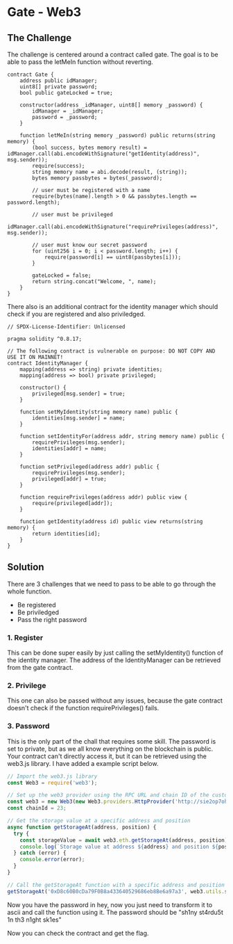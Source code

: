 # Gate - Web3

## The Challenge

The challenge is centered around a contract called gate. The goal is to be able to pass the letMeIn function without reverting.

```solidity
contract Gate {
    address public idManager;
    uint8[] private password;
    bool public gateLocked = true;

    constructor(address _idManager, uint8[] memory _password) {
        idManager = _idManager;
        password = _password;
    }

    function letMeIn(string memory _password) public returns(string memory) {
        (bool success, bytes memory result) = idManager.call(abi.encodeWithSignature("getIdentity(address)", msg.sender));
        require(success);
        string memory name = abi.decode(result, (string));
        bytes memory passbytes = bytes(_password);

        // user must be registered with a name
        require(bytes(name).length > 0 && passbytes.length == password.length);

        // user must be privileged
        idManager.call(abi.encodeWithSignature("requirePrivileges(address)", msg.sender));
        
        // user must know our secret password
        for (uint256 i = 0; i < password.length; i++) {
            require(password[i] == uint8(passbytes[i]));
        }

        gateLocked = false;
        return string.concat("Welcome, ", name);
    }
}
```

There also is an additional contract for the identity manager which should check if you are registered and also priviledged.

```solidity
// SPDX-License-Identifier: Unlicensed

pragma solidity ^0.8.17;

// The following contract is vulnerable on purpose: DO NOT COPY AND USE IT ON MAINNET!
contract IdentityManager {
    mapping(address => string) private identities;
    mapping(address => bool) private privileged;

    constructor() {
        privileged[msg.sender] = true;
    }

    function setMyIdentity(string memory name) public {
        identities[msg.sender] = name;
    }

    function setIdentityFor(address addr, string memory name) public {
        requirePrivileges(msg.sender);
        identities[addr] = name;
    }

    function setPrivileged(address addr) public {
        requirePrivileges(msg.sender);
        privileged[addr] = true;
    }

    function requirePrivileges(address addr) public view {
        require(privileged[addr]);
    }

    function getIdentity(address id) public view returns(string memory) {
        return identities[id];
    }
}

```

## Solution

There are 3 challenges that we need to pass to be able to go through the whole function. 
- Be registered
- Be priviledged
- Pass the right password


### 1. Register

This can be done super easily by just calling the setMyIdentity() function of the identity manager. The address of the IdentityManager can be retrieved from the gate contract. 


### 2. Privilege

This one can also be passed without any issues, because the gate contract doesn't check if the function requirePrivileges() fails.


### 3. Password

This is the only part of the chall that requires some skill. The password is set to private, but as we all know everything on the blockchain is public. Your contract can't directly access it, but it can be retrieved using the web3.js library. I have added a example script below.


```js
// Import the web3.js library
const Web3 = require('web3');

// Set up the web3 provider using the RPC URL and chain ID of the custom blockchain
const web3 = new Web3(new Web3.providers.HttpProvider('http://sie2op7ohko.hackday.fr:8545'));
const chainId = 23;

// Get the storage value at a specific address and position
async function getStorageAt(address, position) {
  try {
    const storageValue = await web3.eth.getStorageAt(address, position);
    console.log(`Storage value at address ${address} and position ${position}: ${storageValue}`);
  } catch (error) {
    console.error(error);
  }
}

// Call the getStorageAt function with a specific address and position
getStorageAt('0xD8c60B0cDa79F0B8a433640529686eb8Be6a97a3', web3.utils.soliditySha3(1));
```

Now you have the password in hey, now you just need to transform it to ascii and call the function using it. The password should be "sh1ny st4rdu5t 1n th3 n1ght sk1es"
 
Now you can check the contract and get the flag.
